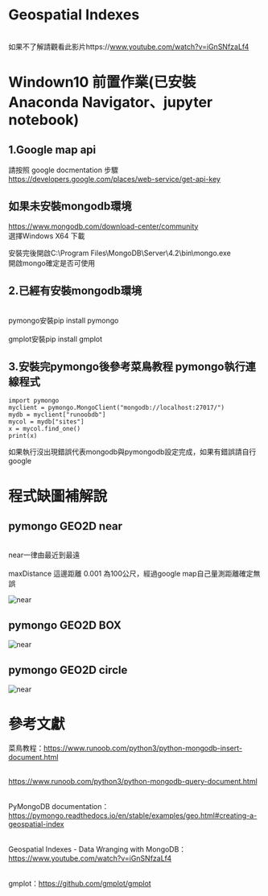 # Geospatial Indexes 
<br>如果不了解請觀看此影片https://www.youtube.com/watch?v=iGnSNfzaLf4<br>
# Windown10 前置作業(已安裝Anaconda Navigator、jupyter notebook)

## 1.Google map api 
請按照 google docmentation 步驟 https://developers.google.com/places/web-service/get-api-key

## 如果未安裝mongodb環境
https://www.mongodb.com/download-center/community
<br> 選擇Windows X64 下載</br> 

安裝完後開啟C:\Program Files\MongoDB\Server\4.2\bin\mongo.exe
<br> 開啟mongo確定是否可使用<br> 

## 2.已經有安裝mongodb環境
<br> pymongo安裝pip install pymongo<br> 
<br> gmplot安裝pip install gmplot<br> 

## 3.安裝完pymongo後參考菜鳥教程 pymongo執行連線程式
    import pymongo
    myclient = pymongo.MongoClient("mongodb://localhost:27017/")
    mydb = myclient["runoobdb"]
    mycol = mydb["sites"]
    x = mycol.find_one() 
    print(x)
如果執行沒出現錯誤代表mongodb與pymongodb設定完成，如果有錯誤請自行google


# 程式缺圖補解說
## pymongo GEO2D near
<br>near一律由最近到最遠<br>
<br>maxDistance 這邊距離 0.001 為100公尺，經過google map自己量測距離確定無誤<br>

![near](https://github.com/JEDEngineer/pymongodb/blob/master/126%E5%85%AC%E5%B0%BA.jpg)  

## pymongo GEO2D BOX
![near](https://github.com/JEDEngineer/pymongodb/blob/master/1590733135235.jpg)  

## pymongo GEO2D circle
![near](https://github.com/JEDEngineer/pymongodb/blob/master/1590734356247.jpg)  


# 參考文獻

菜鳥教程：https://www.runoob.com/python3/python-mongodb-insert-document.html

<br>https://www.runoob.com/python3/python-mongodb-query-document.html<br>

<br>PyMongoDB documentation：https://pymongo.readthedocs.io/en/stable/examples/geo.html#creating-a-geospatial-index<br>

<br>Geospatial Indexes - Data Wranging with MongoDB：https://www.youtube.com/watch?v=iGnSNfzaLf4<br>

<br>gmplot：https://github.com/gmplot/gmplot<br>
